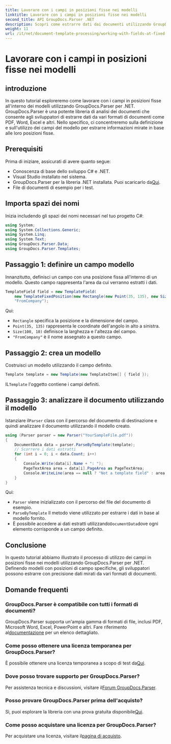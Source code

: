 ```yaml
---
title: Lavorare con i campi in posizioni fisse nei modelli
linktitle: Lavorare con i campi in posizioni fisse nei modelli
second_title: API GroupDocs.Parser .NET
description: Scopri come estrarre dati dai documenti utilizzando GroupDocs.Parser per .NET. Tutorial completo con esempi di codice.
weight: 11
url: /it/net/document-template-processing/working-with-fields-at-fixed-positions-in-templates/
---
```


# Lavorare con i campi in posizioni fisse nei modelli

## introduzione
In questo tutorial esploreremo come lavorare con i campi in posizioni fisse all'interno dei modelli utilizzando GroupDocs.Parser per .NET. GroupDocs.Parser è una potente libreria di analisi dei documenti che consente agli sviluppatori di estrarre dati da vari formati di documenti come PDF, Word, Excel e altri. Nello specifico, ci concentreremo sulla definizione e sull'utilizzo dei campi del modello per estrarre informazioni mirate in base alle loro posizioni fisse.
## Prerequisiti
Prima di iniziare, assicurati di avere quanto segue:
- Conoscenza di base dello sviluppo C# e .NET.
- Visual Studio installato nel sistema.
- GroupDocs.Parser per la libreria .NET installata. Puoi scaricarlo da[Qui](https://releases.groupdocs.com/parser/net/).
- File di documenti di esempio per i test.

## Importa spazi dei nomi
Inizia includendo gli spazi dei nomi necessari nel tuo progetto C#:
```csharp
using System;
using System.Collections.Generic;
using System.Linq;
using System.Text;
using GroupDocs.Parser.Data;
using GroupDocs.Parser.Templates;
```
## Passaggio 1: definire un campo modello
Innanzitutto, definisci un campo con una posizione fissa all'interno di un modello. Questo campo rappresenta l'area da cui verranno estratti i dati.
```csharp
TemplateField field = new TemplateField(
    new TemplateFixedPosition(new Rectangle(new Point(35, 135), new Size(100, 10))),
    "FromCompany");
```
Qui:
- `Rectangle` specifica la posizione e la dimensione del campo.
- `Point(35, 135)` rappresenta le coordinate dell'angolo in alto a sinistra.
- `Size(100, 10)` definisce la larghezza e l'altezza del campo.
- `"FromCompany"` è il nome assegnato a questo campo.
## Passaggio 2: crea un modello
Costruisci un modello utilizzando il campo definito.
```csharp
Template template = new Template(new TemplateItem[] { field });
```
 IL`Template` l'oggetto contiene i campi definiti.
## Passaggio 3: analizzare il documento utilizzando il modello
 Istanziare il`Parser` class con il percorso del documento di destinazione e quindi analizzare il documento utilizzando il modello creato.
```csharp
using (Parser parser = new Parser("YourSampleFile.pdf"))
{
    DocumentData data = parser.ParseByTemplate(template);
    // Scorrere i dati estratti
    for (int i = 0; i < data.Count; i++)
    {
        Console.Write(data[i].Name + ": ");
        PageTextArea area = data[i].PageArea as PageTextArea;
        Console.WriteLine(area == null ? "Not a template field" : area.Text);
    }
}
```
Qui:
- `Parser` viene inizializzato con il percorso del file del documento di esempio.
- `ParseByTemplate` Il metodo viene utilizzato per estrarre i dati in base al modello fornito.
-  È possibile accedere ai dati estratti utilizzando`DocumentData`dove ogni elemento corrisponde a un campo definito.

## Conclusione
In questo tutorial abbiamo illustrato il processo di utilizzo dei campi in posizioni fisse nei modelli utilizzando GroupDocs.Parser per .NET. Definendo modelli con posizioni di campo specifiche, gli sviluppatori possono estrarre con precisione dati mirati da vari formati di documenti.

## Domande frequenti
### GroupDocs.Parser è compatibile con tutti i formati di documenti?
 GroupDocs.Parser supporta un'ampia gamma di formati di file, inclusi PDF, Microsoft Word, Excel, PowerPoint e altri. Fare riferimento al[documentazione](https://tutorials.groupdocs.com/parser/net/) per un elenco dettagliato.
### Come posso ottenere una licenza temporanea per GroupDocs.Parser?
 È possibile ottenere una licenza temporanea a scopo di test da[Qui](https://purchase.groupdocs.com/temporary-license/).
### Dove posso trovare supporto per GroupDocs.Parser?
 Per assistenza tecnica e discussioni, visitare il[Forum GroupDocs.Parser](https://forum.groupdocs.com/c/parser/17).
### Posso provare GroupDocs.Parser prima dell'acquisto?
 Sì, puoi esplorare la libreria con una prova gratuita disponibile[Qui](https://releases.groupdocs.com/).
### Come posso acquistare una licenza per GroupDocs.Parser?
 Per acquistare una licenza, visitare il[pagina di acquisto](https://purchase.groupdocs.com/buy).